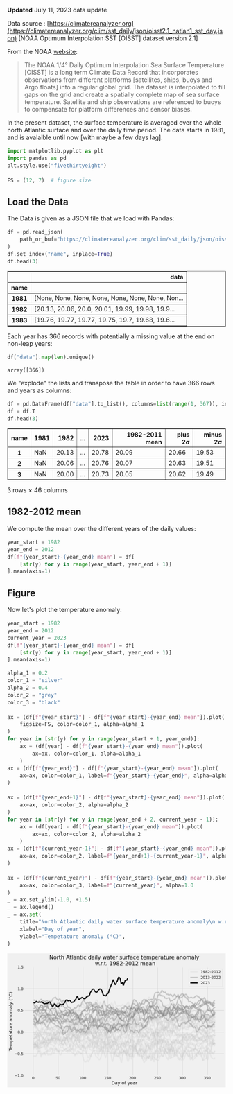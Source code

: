 
**Updated** July 11, 2023 data update

Data source : [https://climatereanalyzer.org](https://climatereanalyzer.org/clim/sst_daily/json/oisst2.1_natlan1_sst_day.json) [NOAA Optimum Interpolation SST [OISST] dataset version 2.1]

From the NOAA [website](https://www.ncei.noaa.gov/products/optimum-interpolation-sst):

> The NOAA 1/4° Daily Optimum Interpolation Sea Surface Temperature [OISST] is a long term Climate Data Record that incorporates observations from different platforms [satellites, ships, buoys and Argo floats] into a regular global grid. The dataset is interpolated to fill gaps on the grid and create a spatially complete map of sea surface temperature. Satellite and ship observations are referenced to buoys to compensate for platform differences and sensor biases.

In the present dataset, the surface temperature is averaged over the whole north Atlantic surface and over the daily time period. The data starts in 1981, and is avalaible until now [with maybe a few days lag].

```python
import matplotlib.pyplot as plt
import pandas as pd
plt.style.use("fivethirtyeight")

FS = (12, 7)  # figure size
```

## Load the Data

The Data is given as a JSON file that we load with Pandas:

```python
df = pd.read_json(
    path_or_buf="https://climatereanalyzer.org/clim/sst_daily/json/oisst2.1_natlan1_sst_day.json"
)
df.set_index("name", inplace=True)
df.head(3)
```



<div>
<table border="1" class="dataframe">
  <thead>
    <tr style="text-align: right;">
      <th></th>
      <th>data</th>
    </tr>
    <tr>
      <th>name</th>
      <th></th>
    </tr>
  </thead>
  <tbody>
    <tr>
      <th>1981</th>
      <td>[None, None, None, None, None, None, None, Non...</td>
    </tr>
    <tr>
      <th>1982</th>
      <td>[20.13, 20.06, 20.0, 20.01, 19.99, 19.98, 19.9...</td>
    </tr>
    <tr>
      <th>1983</th>
      <td>[19.76, 19.77, 19.77, 19.75, 19.7, 19.68, 19.6...</td>
    </tr>
  </tbody>
</table>
</div>


Each year has 366 records with potentially a missing value at the end on non-leap years:


```python
df["data"].map(len).unique()
```




    array([366])


We "explode" the lists and transpose the table in order to have 366 rows and years as columns:


```python
df = pd.DataFrame(df["data"].to_list(), columns=list(range(1, 367)), index=df.index)
df = df.T
df.head(3)
```




<div>
<table border="1" class="dataframe">
  <thead>
    <tr style="text-align: right;">
      <th>name</th>
      <th>1981</th>
      <th>1982</th>
      <th>...</th>
      <th>2023</th>
      <th>1982-2011 mean</th>
      <th>plus 2σ</th>
      <th>minus 2σ</th>
    </tr>
  </thead>
  <tbody>
    <tr>
      <th>1</th>
      <td>NaN</td>
      <td>20.13</td>
      <td>...</td>
      <td>20.78</td>
      <td>20.09</td>
      <td>20.66</td>
      <td>19.53</td>
    </tr>
    <tr>
      <th>2</th>
      <td>NaN</td>
      <td>20.06</td>
      <td>...</td>
      <td>20.76</td>
      <td>20.07</td>
      <td>20.63</td>
      <td>19.51</td>
    </tr>
    <tr>
      <th>3</th>
      <td>NaN</td>
      <td>20.00</td>
      <td>...</td>
      <td>20.73</td>
      <td>20.05</td>
      <td>20.62</td>
      <td>19.49</td>
    </tr>
  </tbody>
</table>
<p>3 rows × 46 columns</p>
</div>



## 1982-2012 mean

We compute the mean over the different years of the daily values:

```python
year_start = 1982
year_end = 2012
df[f"{year_start}-{year_end} mean"] = df[
    [str(y) for y in range(year_start, year_end + 1)]
].mean(axis=1)
```

## Figure

Now let's plot the temperature anomaly:

```python
year_start = 1982
year_end = 2012
current_year = 2023
df[f"{year_start}-{year_end} mean"] = df[
    [str(y) for y in range(year_start, year_end + 1)]
].mean(axis=1)
```

```python
alpha_1 = 0.2
color_1 = "silver"
alpha_2 = 0.4
color_2 = "grey"
color_3 = "black"

ax = (df[f"{year_start}"] - df[f"{year_start}-{year_end} mean"]).plot(
    figsize=FS, color=color_1, alpha=alpha_1
)
for year in [str(y) for y in range(year_start + 1, year_end)]:
    ax = (df[year] - df[f"{year_start}-{year_end} mean"]).plot(
        ax=ax, color=color_1, alpha=alpha_1
    )
ax = (df[f"{year_end}"] - df[f"{year_start}-{year_end} mean"]).plot(
    ax=ax, color=color_1, label=f"{year_start}-{year_end}", alpha=alpha_1
)

ax = (df[f"{year_end+1}"] - df[f"{year_start}-{year_end} mean"]).plot(
    ax=ax, color=color_2, alpha=alpha_2
)
for year in [str(y) for y in range(year_end + 2, current_year - 1)]:
    ax = (df[year] - df[f"{year_start}-{year_end} mean"]).plot(
        ax=ax, color=color_2, alpha=alpha_2
    )
ax = (df[f"{current_year-1}"] - df[f"{year_start}-{year_end} mean"]).plot(
    ax=ax, color=color_2, label=f"{year_end+1}-{current_year-1}", alpha=alpha_2
)

ax = (df[f"{current_year}"] - df[f"{year_start}-{year_end} mean"]).plot(
    ax=ax, color=color_3, label=f"{current_year}", alpha=1.0
)
_ = ax.set_ylim(-1.0, +1.5)
_ = ax.legend()
_ = ax.set(
    title="North Atlantic daily water surface temperature anomaly\n w.r.t. 1982-2012 mean",
    xlabel="Day of year",
    ylabel="Tempetature anomaly (°C)",
)
```

<p align="center">
  <img width="1000" src="https://github.com/aetperf/aetperf.github.io/blob/master/img/2023-06-13_01/output_9_0.png" alt="output_9_0">
</p>